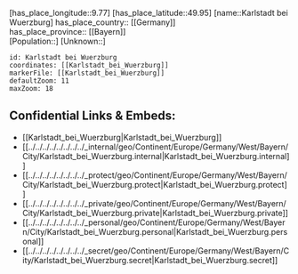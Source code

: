 ﻿---
location: [49.95,9.77] 
mapzoom: [7,12] 
mapmarker: city 
type: City
tags:
- geo/City


SpocWebEntityId: 31321
isDeleted: false
confidential: public

---
[has_place_longitude::9.77] 
[has_place_latitude::49.95] 
[name::Karlstadt bei Wuerzburg] 
has_place_country:: [[Germany]]  
has_place_province:: [[Bayern]]  
[Population::] 
[Unknown::] 


```leaflet
id: Karlstadt bei Wuerzburg
coordinates: [[Karlstadt_bei_Wuerzburg]] 
markerFile: [[Karlstadt_bei_Wuerzburg]] 
defaultZoom: 11 
maxZoom: 18
```


## Confidential Links & Embeds: 
- [[Karlstadt_bei_Wuerzburg|Karlstadt_bei_Wuerzburg]]  
- [[../../../../../../../../_internal/geo/Continent/Europe/Germany/West/Bayern/City/Karlstadt_bei_Wuerzburg.internal|Karlstadt_bei_Wuerzburg.internal]] 
- [[../../../../../../../../_protect/geo/Continent/Europe/Germany/West/Bayern/City/Karlstadt_bei_Wuerzburg.protect|Karlstadt_bei_Wuerzburg.protect]] 
- [[../../../../../../../../_private/geo/Continent/Europe/Germany/West/Bayern/City/Karlstadt_bei_Wuerzburg.private|Karlstadt_bei_Wuerzburg.private]] 
- [[../../../../../../../../_personal/geo/Continent/Europe/Germany/West/Bayern/City/Karlstadt_bei_Wuerzburg.personal|Karlstadt_bei_Wuerzburg.personal]] 
- [[../../../../../../../../_secret/geo/Continent/Europe/Germany/West/Bayern/City/Karlstadt_bei_Wuerzburg.secret|Karlstadt_bei_Wuerzburg.secret]] 
